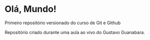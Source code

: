 # Olá, Mundo!
 Primeiro repositório versionado do curso de Git e Github

Repositório criado durante uma aula ao vivo do Gustavo Guanabara.